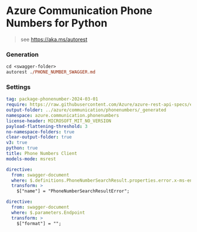 # Azure Communication Phone Numbers for Python

> see https://aka.ms/autorest

### Generation
```ps
cd <swagger-folder>
autorest ./PHONE_NUMBER_SWAGGER.md
```

### Settings
``` yaml
tag: package-phonenumber-2024-03-01
require: https://raw.githubusercontent.com/Azure/azure-rest-api-specs/e91cb6ec619e2a4744f59c5391e906cfe608e569/specification/communication/data-plane/PhoneNumbers/readme.md
output-folder: ../azure/communication/phonenumbers/_generated
namespace: azure.communication.phonenumbers
license-header: MICROSOFT_MIT_NO_VERSION
payload-flattening-threshold: 3
no-namespace-folders: true
clear-output-folder: true
v3: true
python: true
title: Phone Numbers Client
models-mode: msrest
```

``` yaml
directive:
  from: swagger-document
  where: $.definitions.PhoneNumberSearchResult.properties.error.x-ms-enum
  transform: >
    $["name"] = "PhoneNumberSearchResultError";
```

``` yaml
directive:
  from: swagger-document
  where: $.parameters.Endpoint
  transform: >
    $["format"] = "";
```